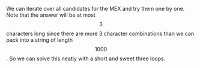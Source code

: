 We can iterate over all candidates for the MEX and try them one by one.  Note that the answer will be at most $$3$$ characters long since there are more 3 character combinations than we can pack into a string of length $$1000$$.  So we can solve this neatly with a short and sweet three loops.
